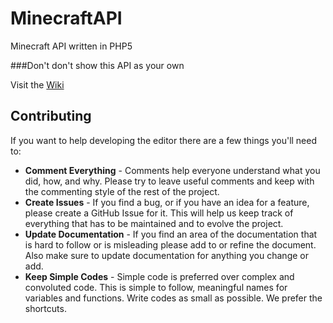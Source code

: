 MinecraftAPI
============

Minecraft API written in PHP5

###Don't don't show this API as your own

Visit the [Wiki](https://github.com/DamiHack/MinecraftAPI/wiki)

Contributing
------------
If you want to help developing the editor there are a few things you'll need to:
* **Comment Everything** - Comments help everyone understand what you did, how, and why. Please try to leave useful comments and keep with the commenting style of the rest of the project.
* **Create Issues** - If you find a bug, or if you have an idea for a feature, please create a GitHub Issue for it.  This will help us keep track of everything that has to be maintained and to evolve the project.
* **Update Documentation** - If you find an area of the documentation that is hard to follow or is misleading please add to or refine the document.  Also make sure to update documentation for anything you change or add.
* **Keep Simple Codes** - Simple code is preferred over complex and convoluted code. This is simple to follow, meaningful names for variables and functions. Write codes as small as possible. We prefer the shortcuts.
